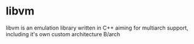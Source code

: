 # libvm
libvm is an emulation library written in C++ aiming for multiarch support, including it's own custom architecture B/arch
